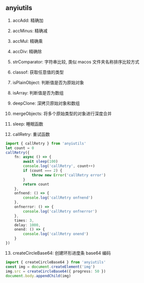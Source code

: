 ## anyiutils

1. accAdd: 精确加

2. accMinus: 精确减

3. accMul: 精确乘

4. accDiv: 精确除

5. strComparator: 字符串比较, 类似 macos 文件夹名称排序比较方式

6. classof: 获取任意值的类型

7. isPlainObject: 判断值是否为原始对象

8. isArray: 判断值是否为数组

9. deepClone: 深拷贝原始对象和数组

10. mergeObjects: 将多个原始类型的对象进行深度合并

11. sleep: 睡眠函数

12. callRetry: 重试函数

```ts
import { callRetry } from 'anyiutils'
let count = 0
callRetry({
    fn: async () => {
        await sleep(100)
        console.log('callRetry', count++)
        if (count === 2) {
            throw new Error('callRetry error')
        }
        return count
    },
    onfnend: () => {
        console.log('callRetry onfnend')
    },
    onfnerror: () => {
        console.log('callRetry onfnerror')
    },
    times: 3,
    delay: 1000,
    onend: () => {
        console.log('callRetry onend')
    }
})
```

13. createCircleBase64: 创建环形进度条 base64 编码

```ts
import { createCircleBase64 } from 'anyiutils'
const img = document.createElement('img')
img.src = createCircleBase64({ progress: 50 })
document.body.appendChild(img)
```
